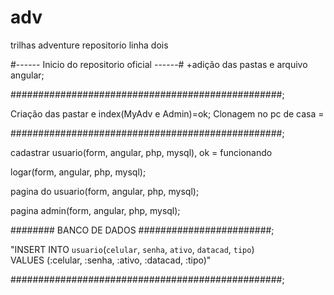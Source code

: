 # adv
trilhas adventure repositorio
linha dois

#------ Inicio do repositorio oficial ------#
+adição das pastas e arquivo angular;

#################################################;

Criação das pastar e index(MyAdv e Admin)=ok;
Clonagem no pc de casa = 

#################################################;

cadastrar usuario(form, angular, php, mysql), ok = funcionando

logar(form, angular, php, mysql);

pagina do usuario(form, angular, php, mysql);

pagina admin(form, angular, php, mysql);






######## BANCO DE DADOS ########################;

"INSERT INTO `usuario`(`celular`, `senha`, `ativo`, `datacad`, `tipo`)  
VALUES (:celular, :senha, :ativo, :datacad, :tipo)"




#################################################;